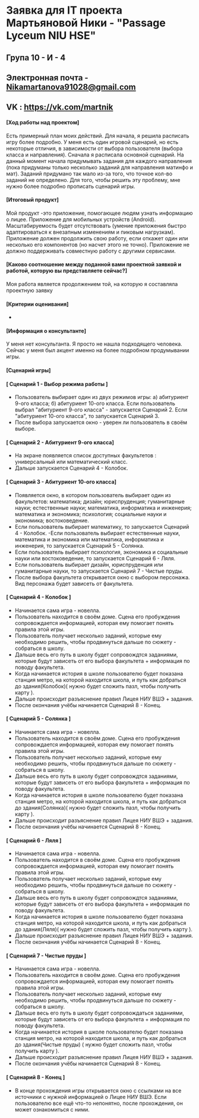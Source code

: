 # Заявка для IT проекта Мартьяновой Ники - "Passage Lyceum NIU HSE"

## Група 10 - И - 4

## Электронная почта - Nikamartanova91028@gmail.com
## VK : https://vk.com/martnik


#### [Ход работы над проектом]

Есть примерный план моих действий. 
Для начала, я решила расписать игру более подробно. 
У меня есть один игровой сценарий, но есть некоторые отличия, в зависимости от выбора пользователя (выбора класса и направления). 
Сначала я расписала основной сценарий. 
На данный момент начала придумывать задания для каждого направления (пока придуманы только несколько заданий для направления матинфо и мат). 
Заданий придумано так мало из-за того, что точное кол-во заданий не определено. 
Для того, чтобы решить эту проблему, мне нужно более подробно прописать сценарий игры.

#### [Итоговый продукт]

Мой продукт -это приложение, помогающее людям узнать информацию о лицее.
Приложение для мобильных устройств (Android).
Масштабируемость будет отсутствовать (умение приложения быстро адаптироваться к внезапным изменениям и пиковым нагрузкам).
Приложение должен продолжить свою работу, если откажет один или несколько его компонентов (но насчет этого не точно).
Приложение не должно поддерживать совместную работу с другими сервисами.

#### [Каково соотношение между поданной вами проектной заявкой и работой, которую вы представляете сейчас?]

Моя работа является продолжением той, на которую я составляла проектную заявку

#### [Критерии оценивания]

-

#### [Информация о консультанте]

У меня нет консультанта. Я просто не нашла подходящего человека.
Сейчас у меня был акцент именно на более подробном продумывании игры.

#### [Сценарий игры]

#### [ Сценарий 1 - Выбор режима работы ]
- Пользователь выбирает один из двух режимов игры: a) абитуриент 9-ого класса; б) абитуриент 10-ого класса. Если пользователь выбрал "абитуриент 9-ого класса" - запускается Сценарий 2. Если "абитуриент 10-ого класса", то запускается Сценарий 3.
- После выбора запускается окно - уверен ли пользователь в своём выборе. 
#### [ Сценарий 2 - Абитуриент 9-ого класса]
- На экране появляется список доступных факультетов : универсальный или математический класс. 
- Дальше запускается Сценарий 4 - Колобок.
#### [ Сценарий 3 - Абитуриент 10-ого класса]
- Появляется окно, в котором пользователь выбирает один из факультетов: математика; дизайн; юриспруденция; гуманитарные науки; естественные науки; математика, информатика и инженерия; математика и экономика; психология; социальные науки и экономика; востоковедение.
- Если пользователь выбирает математику, то запускается Сценарий 4 - Колобок.
-Если пользователь выбирает естественные науки, математика и экономика или математика, информатика и инженерия, то запускается Сценарий 5 - Солянка.
- Если пользователь выбирает психология, экономика и социальные науки или востоковедение, то запускается Сценарий 6 - Ляля.
- Если пользователь выбирает дизайн, юриспруденция или гуманитарные науки, то запускается Сценарий 7 - Чистые пруды.
- После выбора факультета открывается окно с выбором персонажа. Вид персонажа будет зависеть от факультета. 
#### [ Сценарий 4 - Колобок ]
- Начинается сама игра - новелла.
- Пользователь находится в своём доме. Сцена его пробуждения сопровождается информацией, которая ему помогает понять правила этой игры.
- Пользователь получает несколько заданий, которые ему необходимо решить, чтобы продвинуться дальше по сюжету - собраться в школу. 
- Дальше весь его путь в школу будет сопровождтся заданиями, которые будут зависеть от его выбора факультета + информация по поводу факультета.
- Когда начинается история в школе пользователю будет показана станция метро, на которой находится школа, и путь как добраться до здания(Колобок)( нужно будет сложить пазл, чтобы получить карту ).
- Дальше происходит разъяснение правил Лицея НИУ ВШЭ + задания. 
- После окончания учёбы начинается Сценарий 8 - Конец. 
#### [ Сценарий 5 - Солянка ]
- Начинается сама игра - новелла.
- Пользователь находится в своём доме. Сцена его пробуждения сопровождается информацией, которая ему помогает понять правила этой игры.
- Пользователь получает несколько заданий, которые ему необходимо решить, чтобы продвинуться дальше по сюжету - собраться в школу. 
- Дальше весь его путь в школу будет сопровождтся заданиями, которые будут зависеть от его выбора факультета + информация по поводу факультета.
- Когда начинается история в школе пользователю будет показана станция метро, на которой находится школа, и путь как добраться до здания(Солянка)( нужно будет сложить пазл, чтобы получить карту ).
- Дальше происходит разъяснение правил Лицея НИУ ВШЭ + задания. 
- После окончания учёбы начинается Сценарий 8 - Конец. 
#### [ Сценарий 6 - Ляля ]
- Начинается сама игра - новелла.
- Пользователь находится в своём доме. Сцена его пробуждения сопровождается информацией, которая ему помогает понять правила этой игры.
- Пользователь получает несколько заданий, которые ему необходимо решить, чтобы продвинуться дальше по сюжету - собраться в школу. 
- Дальше весь его путь в школу будет сопровождтся заданиями, которые будут зависеть от его выбора факультета + информация по поводу факультета.
- Когда начинается история в школе пользователю будет показана станция метро, на которой находится школа, и путь как добраться до здания(Ляля)( нужно будет сложить пазл, чтобы получить карту ).
- Дальше происходит разъяснение правил Лицея НИУ ВШЭ + задания. 
- После окончания учёбы начинается Сценарий 8 - Конец. 
#### [ Сценарий 7 - Чистые пруды ]
- Начинается сама игра - новелла.
- Пользователь находится в своём доме. Сцена его пробуждения сопровождается информацией, которая ему помогает понять правила этой игры.
- Пользователь получает несколько заданий, которые ему необходимо решить, чтобы продвинуться дальше по сюжету - собраться в школу. 
- Дальше весь его путь в школу будет сопровождаться заданиями, которые будут зависеть от его выбора факультета + информация по поводу факультета.
- Когда начинается история в школе пользователю будет показана станция метро, на которой находится школа, и путь как добраться до здания(Чистые пруды) ( нужно будет сложить пазл, чтобы получить карту ).
- Дальше происходит разъяснение правил Лицея НИУ ВШЭ + задания. 
- После окончания учёбы начинается Сценарий 8 - Конец. 
#### [ Сценарий 8 - Конец ]
- В конце прохождения игры открывается окно с ссылками на все источники с нужной информацией о Лицее НИУ ВШЭ. Если пользователю все ещё что-то непонятно, после прохождения, он может ознакомиться с ними.
